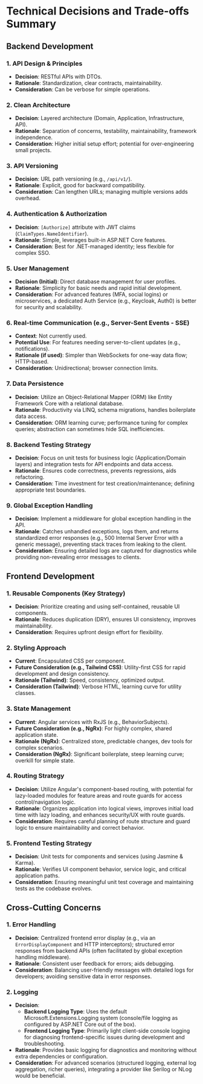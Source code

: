 # Technical Decisions and Trade-offs Summary

## Backend Development

### 1. API Design & Principles
*   **Decision**: RESTful APIs with DTOs.
*   **Rationale**: Standardization, clear contracts, maintainability.
*   **Consideration**: Can be verbose for simple operations.

### 2. Clean Architecture
*   **Decision**: Layered architecture (Domain, Application, Infrastructure, API).
*   **Rationale**: Separation of concerns, testability, maintainability, framework independence.
*   **Consideration**: Higher initial setup effort; potential for over-engineering small projects.

### 3. API Versioning
*   **Decision**: URL path versioning (e.g., `/api/v1/`).
*   **Rationale**: Explicit, good for backward compatibility.
*   **Consideration**: Can lengthen URLs; managing multiple versions adds overhead.

### 4. Authentication & Authorization
*   **Decision**: `[Authorize]` attribute with JWT claims (`ClaimTypes.NameIdentifier`).
*   **Rationale**: Simple, leverages built-in ASP.NET Core features.
*   **Consideration**: Best for .NET-managed identity; less flexible for complex SSO.

### 5. User Management
*   **Decision (Initial)**: Direct database management for user profiles.
*   **Rationale**: Simplicity for basic needs and rapid initial development.
*   **Consideration**: For advanced features (MFA, social logins) or microservices, a dedicated Auth Service (e.g., Keycloak, Auth0) is better for security and scalability.

### 6. Real-time Communication (e.g., Server-Sent Events - SSE)
*   **Context**: Not currently used.
*   **Potential Use**: For features needing server-to-client updates (e.g., notifications).
*   **Rationale (if used)**: Simpler than WebSockets for one-way data flow; HTTP-based.
*   **Consideration**: Unidirectional; browser connection limits.

### 7. Data Persistence
*   **Decision**: Utilize an Object-Relational Mapper (ORM) like Entity Framework Core with a relational database.
*   **Rationale**: Productivity via LINQ, schema migrations, handles boilerplate data access.
*   **Consideration**: ORM learning curve; performance tuning for complex queries; abstraction can sometimes hide SQL inefficiencies.

### 8. Backend Testing Strategy
*   **Decision**: Focus on unit tests for business logic (Application/Domain layers) and integration tests for API endpoints and data access.
*   **Rationale**: Ensures code correctness, prevents regressions, aids refactoring.
*   **Consideration**: Time investment for test creation/maintenance; defining appropriate test boundaries.

### 9. Global Exception Handling
*   **Decision**: Implement a middleware for global exception handling in the API.
*   **Rationale**: Catches unhandled exceptions, logs them, and returns standardized error responses (e.g., 500 Internal Server Error with a generic message), preventing stack traces from leaking to the client.
*   **Consideration**: Ensuring detailed logs are captured for diagnostics while providing non-revealing error messages to clients.

## Frontend Development

### 1. Reusable Components (Key Strategy)
*   **Decision**: Prioritize creating and using self-contained, reusable UI components.
*   **Rationale**: Reduces duplication (DRY), ensures UI consistency, improves maintainability.
*   **Consideration**: Requires upfront design effort for flexibility.

### 2. Styling Approach
*   **Current**: Encapsulated CSS per component.
*   **Future Consideration (e.g., Tailwind CSS)**: Utility-first CSS for rapid development and design consistency.
*   **Rationale (Tailwind)**: Speed, consistency, optimized output.
*   **Consideration (Tailwind)**: Verbose HTML, learning curve for utility classes.

### 3. State Management
*   **Current**: Angular services with RxJS (e.g., BehaviorSubjects).
*   **Future Consideration (e.g., NgRx)**: For highly complex, shared application state.
*   **Rationale (NgRx)**: Centralized store, predictable changes, dev tools for complex scenarios.
*   **Consideration (NgRx)**: Significant boilerplate, steep learning curve; overkill for simple state.

### 4. Routing Strategy
*   **Decision**: Utilize Angular's component-based routing, with potential for lazy-loaded modules for feature areas and route guards for access control/navigation logic.
*   **Rationale**: Organizes application into logical views, improves initial load time with lazy loading, and enhances security/UX with route guards.
*   **Consideration**: Requires careful planning of route structure and guard logic to ensure maintainability and correct behavior.

### 5. Frontend Testing Strategy
*   **Decision**: Unit tests for components and services (using Jasmine & Karma).
*   **Rationale**: Verifies UI component behavior, service logic, and critical application paths.
*   **Consideration**: Ensuring meaningful unit test coverage and maintaining tests as the codebase evolves.

## Cross-Cutting Concerns

### 1. Error Handling
*   **Decision**: Centralized frontend error display (e.g., via an `ErrorDisplayComponent` and HTTP interceptors); structured error responses from backend APIs (often facilitated by global exception handling middleware).
*   **Rationale**: Consistent user feedback for errors; aids debugging.
*   **Consideration**: Balancing user-friendly messages with detailed logs for developers; avoiding sensitive data in error responses.

### 2. Logging
*   **Decision**:
    *   **Backend Logging Type**: Uses the default Microsoft.Extensions.Logging system (console/file logging as configured by ASP.NET Core out of the box).
    *   **Frontend Logging Type**: Primarily light client-side console logging for diagnosing frontend-specific issues during development and troubleshooting.
*   **Rationale**: Provides basic logging for diagnostics and monitoring without extra dependencies or configuration.
*   **Consideration**: For advanced scenarios (structured logging, external log aggregation, richer queries), integrating a provider like Serilog or NLog would be beneficial.